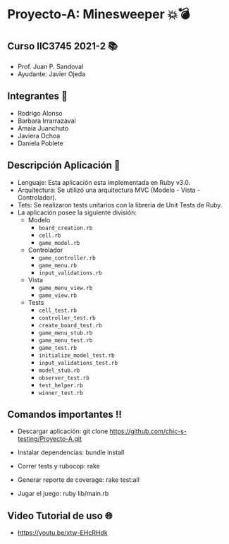 # Proyecto-A: Minesweeper 💥💣
## Curso IIC3745 2021-2 📚

- Prof. Juan P. Sandoval
- Ayudante: Javier Ojeda

## Integrantes 👥

- Rodrigo Alonso
- Barbara Irrarrazaval
- Amaia Juanchuto
- Javiera Ochoa
- Daniela Poblete

## Descripción Aplicación 💬

- Lenguaje: Esta aplicación esta implementada en Ruby v3.0. 
- Arquitectura: Se utilizó una arquitectura MVC (Modelo - Vista - Controlador). 
- Tets: Se realizaron tests unitarios con la libreria de Unit Tests de Ruby.
- La aplicación posee la siguiente división:
    - Modelo
        - `board_creation.rb`
        - `cell.rb`
        - `game_model.rb`
    - Controlador
        - `game_controller.rb`
        - `game_menu.rb`
        - `input_validations.rb`
    - Vista
        - `game_menu_view.rb`
        - `game_view.rb`
    - Tests
        - `cell_test.rb`
        - `controller_test.rb`
        - `create_board_test.rb`
        - `game_menu_stub.rb`
        - `game_menu_test.rb`
        - `game_test.rb`
        - `initialize_model_test.rb`
        - `input_validations_test.rb`
        - `model_stub.rb`
        - `observer_test.rb`
        - `test_helper.rb`
        - `winner_test.rb`


## Comandos importantes ‼️ 

- Descargar aplicación: git clone https://github.com/chic-s-testing/Proyecto-A.git

- Instalar dependencias: bundle install

- Correr tests y rubocop: rake

- Generar reporte de coverage: rake test:all

- Jugar el juego: ruby lib/main.rb

## Video Tutorial de uso 🌐

- https://youtu.be/xtw-EHcRHdk

